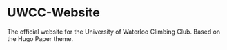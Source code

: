# UWCC-Website

The official website for the University of Waterloo Climbing Club. Based on the Hugo Paper theme.
